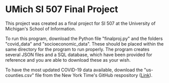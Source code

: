 # UMich SI 507 Final Project
This project was created as a final project for SI 507 at the University of Michigan's School of Information.

To run this program, download the Python file "finalproj.py" and the folders "covid_data" and "socioeconomic_data". These should be placed within the same directory for the program to run properly. The program creates several JSON files and a SQL database, which have been provided for reference and you are able to download these as your wish.

To have the most updated COVID-19 data available, download  the "us-counties.csv" file from the New York Time's GitHub respository ([Link](https://github.com/nytimes/covid-19-data.git)).
